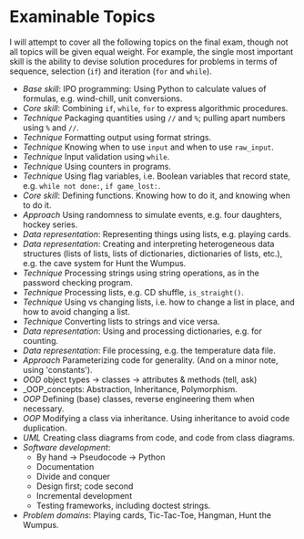 # Examinable Topics

I will attempt to cover all the following topics on the final exam,
though not all topics will be given equal weight. For example, the
single most important skill is the ability to devise solution procedures
for problems in terms of sequence, selection (`if`) and iteration (`for` and
`while`).

- _Base skill_: IPO programming: Using Python to calculate values of
    formulas, e.g. wind-chill, unit conversions.
- _Core skill_: Combining `if`, `while`, `for` to express algorithmic
    procedures.
- _Technique_ Packaging quantities using `//` and `%`; pulling apart
    numbers using `%` and `//`.
- _Technique_ Formatting output using format strings.
- _Technique_ Knowing when to use `input` and when to use `raw_input`.
- _Technique_ Input validation using `while`.
- _Technique_ Using counters in programs.
- _Technique_ Using flag variables, i.e. Boolean variables that
    record state, e.g. `while not done:`, `if game_lost:`.
- _Core skill_: Defining functions. Knowing how to do it, and knowing
    when to do it.
- _Approach_ Using randomness to simulate events, e.g. four
    daughters, hockey series.
- _Data representation_: Representing things using lists, e.g. playing
    cards.
- _Data representation_: Creating and interpreting heterogeneous data
    structures (lists of lists, lists of dictionaries, dictionaries of
    lists, etc.), e.g. the cave system for Hunt the Wumpus.
- _Technique_ Processing strings using string operations, as in the
    password checking program.
- _Technique_ Processing lists, e.g. CD shuffle, `is_straight()`.
- _Technique_ Using vs changing lists, i.e. how to change a list in
    place, and how to avoid changing a list.
- _Technique_ Converting lists to strings and vice versa.
- _Data representation_: Using and processing dictionaries, e.g. for
    counting.
- _Data representation_: File processing, e.g. the temperature data
    file.
- _Approach_ Parameterizing code for generality. (And on a minor
    note, using 'constants').
- _OOD_ object types → classes → attributes & methods (tell, ask)
- _OOP_concepts: Abstraction, Inheritance, Polymorphism.
- _OOP_ Defining (base) classes, reverse engineering them when
    necessary.
- _OOP_ Modifying a class via inheritance. Using inheritance to avoid
    code duplication.
- _UML_ Creating class diagrams from code, and code from class
    diagrams.
- _Software development_:
    -   By hand → Pseudocode → Python
    -   Documentation
    -   Divide and conquer
    -   Design first; code second
    -   Incremental development
    -   Testing frameworks, including doctest strings.
- _Problem domains_: Playing cards, Tic-Tac-Toe, Hangman, Hunt the
    Wumpus.
